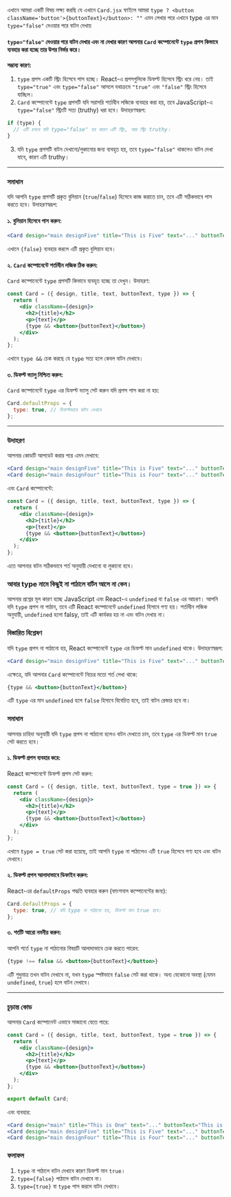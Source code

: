 এখানে আমরা একটি বিষয় লক্ষ্য করছি যে এখানে `Card.jsx` ফাইলে আমরা `type ? <button className='button'>{buttonText}</button>: ""` এমন লেখার পরে এখানে type এর মান `type="false"` দেওয়ার পরে বাটন দেখায় 

#### `type="false"` দেওয়ার পরে বাটন দেখার এবং না দেখার কারণ আপনার `Card` কম্পোনেন্টে `type` প্রপস কিভাবে ব্যবহার করা হচ্ছে তার উপর নির্ভর করে।

**সম্ভাব্য কারণ:**

1. `type` প্রপস একটি স্ট্রিং হিসেবে পাস হচ্ছে। React-এ প্রপসগুলিকে ডিফল্ট হিসেবে স্ট্রিং ধরে নেয়। তাই `type="true"` এবং `type="false"` আসলে যথাক্রমে `"true"` এবং `"false"` স্ট্রিং হিসেবে যাচ্ছিল।
2. `Card` কম্পোনেন্টে `type` প্রপসটি যদি সরাসরি শর্তাধীন লজিকে ব্যবহার করা হয়, তবে JavaScript-এ `type="false"` স্ট্রিংটি সত্য (truthy) ধরা হবে। উদাহরণস্বরূপ:

```jsx
if (type) {
  // এটি চলবে যদি type="false" হয় কারণ এটি স্ট্রিং, আর স্ট্রিং truthy।
}
```

3. যদি `type` প্রপসটি বাটন দেখানো/লুকানোর জন্য ব্যবহৃত হয়, তবে `type="false"` থাকলেও বাটন দেখা যাবে, কারণ এটি truthy।

---

### সমাধান

যদি আপনি `type` প্রপসটি প্রকৃত বুলিয়ান (`true`/`false`) হিসেবে কাজ করাতে চান, তবে এটি সঠিকভাবে পাস করতে হবে। উদাহরণস্বরূপ:

#### ১. বুলিয়ান হিসেবে পাস করুন:

```jsx
<Card design="main designFive" title="This is Five" text="..." buttonText="This is Five" type={false} />
```

এখানে `{false}` ব্যবহার করলে এটি প্রকৃত বুলিয়ান হবে।

#### ২. `Card` কম্পোনেন্টে শর্তাধীন লজিক ঠিক করুন:

`Card` কম্পোনেন্টে `type` প্রপসটি কিভাবে ব্যবহৃত হচ্ছে তা দেখুন। উদাহরণ:

```jsx
const Card = ({ design, title, text, buttonText, type }) => {
  return (
    <div className={design}>
      <h2>{title}</h2>
      <p>{text}</p>
      {type && <button>{buttonText}</button>}
    </div>
  );
};
```

এখানে `type &&` চেক করছে যে `type` সত্য হলে কেবল বাটন দেখাবে।

#### ৩. ডিফল্ট ভ্যালু নিশ্চিত করুন:

`Card` কম্পোনেন্টে `type` এর ডিফল্ট ভ্যালু সেট করুন যদি প্রপস পাস করা না হয়:

```jsx
Card.defaultProps = {
  type: true, // ডিফল্টভাবে বাটন দেখাবে
};
```

---

### উদাহরণ

আপনার কোডটি আপডেট করার পরে এমন দেখাবে:

```jsx
<Card design="main designFive" title="This is Five" text="..." buttonText="This is Five" type={false} />
<Card design="main designFour" title="This is Four" text="..." buttonText="This is Four" type={true} />
```

এবং `Card` কম্পোনেন্টে:

```jsx
const Card = ({ design, title, text, buttonText, type }) => {
  return (
    <div className={design}>
      <h2>{title}</h2>
      <p>{text}</p>
      {type && <button>{buttonText}</button>}
    </div>
  );
};
```

এতে আপনার বাটন সঠিকভাবে শর্ত অনুযায়ী দেখানো বা লুকানো হবে।
### আবার type নামে কিছুই না পাঠালে বার্টন আসে না কেন।
আপনার প্রশ্নের মূল কারণ হচ্ছে JavaScript এবং React-এ `undefined` বা `false` এর আচরণ। আপনি যদি `type` প্রপস না পাঠান, তবে এটি React কম্পোনেন্টে `undefined` হিসাবে গণ্য হয়। শর্তাধীন লজিক অনুযায়ী, `undefined` হলো falsy, তাই এটি কার্যকর হয় না এবং বাটন দেখায় না।

### বিস্তারিত বিশ্লেষণ

যদি `type` প্রপস না পাঠানো হয়, React কম্পোনেন্টে `type` এর ডিফল্ট মান `undefined` থাকে। উদাহরণস্বরূপ:

```jsx
<Card design="main designFive" title="This is Five" text="..." buttonText="This is Five" />
```

এক্ষেত্রে, যদি আপনার `Card` কম্পোনেন্টে নিচের মতো শর্ত লেখা থাকে:

```jsx
{type && <button>{buttonText}</button>}
```

এটি `type` এর মান `undefined` হলে `false` হিসাবে বিবেচিত হবে, তাই বাটন রেন্ডার হবে না।

### সমাধান

আপনার চাহিদা অনুযায়ী যদি `type` প্রপস না পাঠানো হলেও বাটন দেখাতে চান, তবে `type` এর ডিফল্ট মান `true` সেট করতে হবে।

#### ১. ডিফল্ট প্রপস ব্যবহার করে:

React কম্পোনেন্টে ডিফল্ট প্রপস সেট করুন:

```jsx
const Card = ({ design, title, text, buttonText, type = true }) => {
  return (
    <div className={design}>
      <h2>{title}</h2>
      <p>{text}</p>
      {type && <button>{buttonText}</button>}
    </div>
  );
};
```

এখানে `type = true` সেট করা হয়েছে, তাই আপনি `type` না পাঠালেও এটি `true` হিসেবে গণ্য হবে এবং বাটন দেখাবে।

#### ২. ডিফল্ট প্রপস আলাদাভাবে ডিফাইন করুন:

React-এর `defaultProps` পদ্ধতি ব্যবহার করুন (ফাংশনাল কম্পোনেন্টের জন্য):

```jsx
Card.defaultProps = {
  type: true, // যদি type না পাঠানো হয়, ডিফল্ট মান true হবে।
};
```

#### ৩. শর্তটি আরো নমনীয় করুন:

আপনি শর্তে `type` না পাঠানোর বিষয়টি আলাদাভাবে চেক করতে পারেন:

```jsx
{type !== false && <button>{buttonText}</button>}
```

এটি শুধুমাত্র তখন বাটন দেখাবে না, যখন `type` স্পষ্টভাবে `false` সেট করা থাকে। অন্য যেকোনো অবস্থা (যেমন `undefined`, `true`) হলে বাটন দেখাবে।

---

### চূড়ান্ত কোড

আপনার `Card` কম্পোনেন্ট এভাবে সাজানো যেতে পারে:

```jsx
const Card = ({ design, title, text, buttonText, type = true }) => {
  return (
    <div className={design}>
      <h2>{title}</h2>
      <p>{text}</p>
      {type && <button>{buttonText}</button>}
    </div>
  );
};

export default Card;
```

এবং ব্যবহার:

```jsx
<Card design="main" title="This is One" text="..." buttonText="This is One" />
<Card design="main designFive" title="This is Five" text="..." buttonText="This is Five" type={false} />
<Card design="main designFour" title="This is Four" text="..." buttonText="This is Four" />
```

### ফলাফল

1. `type` না পাঠালে বাটন দেখাবে কারণ ডিফল্ট মান `true`।
2. `type={false}` পাঠালে বাটন দেখাবে না।
3. `type={true}` বা `type` পাস করলে বাটন দেখাবে।
